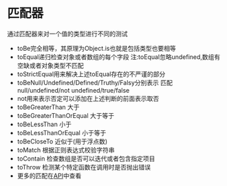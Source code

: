 # 匹配器
通过匹配器来对一个值的类型进行不同的测试
* toBe完全相等，其原理为Object.is也就是包括类型也要相等
* toEqual递归检查对象或者数组的每个字段
注:toEqual忽略undefined,数组有空缺或者对象类型不匹配
* toStrictEqual用来解决上述toEqual存在的不严谨的部分
* toBeNull/Undefined/Defined/Truthy/Falsy分别表示
匹配null/undefined/not undefined/true/false
* not用来表示否定可以添加在上述判断的前面表示取否
* toBeGreaterThan 大于
* toBeGreaterThanOrEqual 大于等于
* toBeLessThan 小于
* toBeLessThanOrEqual 小于等于
* toBeCloseTo 近似于(用于浮点数)
* toMatch 根据正则表达式校验字符串
* toContain 检查数组是否可以迭代或者包含指定项目
* toThrow 检测某个特定函数在调用时是否抛出错误
* 更多的匹配在[API](https://jest.nodejs.cn/docs/expect)中查看
